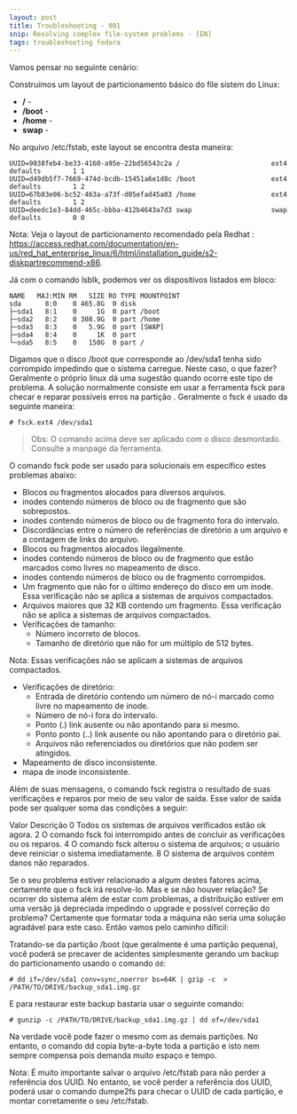 ```yaml
---
layout: post
title: Troubleshooting - 001
snip: Resolving complex file-system problems - [EN]
tags: troubleshooting fedora 
---
```


Vamos pensar no seguinte cenário:

Construímos um layout de particionamento básico do file sistem do Linux:

* **/** -
* **/boot** -
* **/home** -
* **swap** -

No arquivo /etc/fstab, este layout se encontra desta maneira:

```
UUID=9038feb4-be33-4160-a95e-22bd56543c2a /                       ext4    defaults        1 1
UUID=d49db5f7-7669-474d-bcdb-15451a6e1d8c /boot                   ext4    defaults        1 2
UUID=67b83e06-bc52-463a-a73f-d05efad45a03 /home                   ext4    defaults        1 2
UUID=deedc1e3-84dd-465c-bbba-412b4643a7d3 swap                    swap    defaults        0 0
```

Nota: Veja o layout de particionamento recomendado pela Redhat : https://access.redhat.com/documentation/en-us/red_hat_enterprise_linux/6/html/installation_guide/s2-diskpartrecommend-x86.

Já com o comando lsblk, podemos ver os dispositivos listados em bloco:

```
NAME   MAJ:MIN RM   SIZE RO TYPE MOUNTPOINT
sda      8:0    0 465.8G  0 disk 
├─sda1   8:1    0     1G  0 part /boot
├─sda2   8:2    0 308.9G  0 part /home
├─sda3   8:3    0   5.9G  0 part [SWAP]
├─sda4   8:4    0     1K  0 part 
└─sda5   8:5    0   150G  0 part /
```

Digamos que o disco /boot que corresponde ao /dev/sda1 tenha sido corrompido impedindo que o sistema carregue. Neste caso, o que fazer? Geralmente o próprio linux dá uma sugestão quando ocorre este tipo de problema. A solução normalmente consiste em usar a ferramenta fsck para checar e reparar possíveis erros na partição . Geralmente o fsck é usado da seguinte maneira:

`# fsck.ext4 /dev/sda1`

> Obs: O comando acima deve ser aplicado com o disco desmontado. Consulte a manpage da ferramenta.

O comando fsck pode ser usado para solucionais em específico estes problemas abaixo:

* Blocos ou fragmentos alocados para diversos arquivos.
* inodes contendo números de bloco ou de fragmento que são sobrepostos.
* inodes contendo números de bloco ou de fragmento fora do intervalo.
* Discordâncias entre o número de referências de diretório a um arquivo e a contagem de links do arquivo.
* Blocos ou fragmentos alocados ilegalmente.
* inodes contendo números de bloco ou de fragmento que estão marcados como livres no mapeamento de disco.
* inodes contendo números de bloco ou de fragmento corrompidos.
* Um fragmento que não for o último endereço do disco em um inode. Essa verificação não se aplica a sistemas de arquivos compactados.
* Arquivos maiores que 32 KB contendo um fragmento. Essa verificação não se aplica a sistemas de arquivos compactados.
* Verificações de tamanho:
	* Número incorreto de blocos.
	* Tamanho de diretório que não for um múltiplo de 512 bytes.

Nota: Essas verificações não se aplicam a sistemas de arquivos compactados.

* Verificações de diretório:
	* Entrada de diretório contendo um número de nó-i marcado como livre no mapeamento de inode.
	* Número de nó-i fora do intervalo.
	* Ponto (.) link ausente ou não apontando para si mesmo.
	* Ponto ponto (..) link ausente ou não apontando para o diretório pai.
	* Arquivos não referenciados ou diretórios que não podem ser atingidos.
* Mapeamento de disco inconsistente.
* mapa de inode inconsistente.

Além de suas mensagens, o comando fsck registra o resultado de suas verificações e reparos por meio de seu valor de saída. Esse valor de saída pode ser qualquer soma das condições a seguir:

Valor	Descrição
0	Todos os sistemas de arquivos verificados estão ok agora.
2	O comando fsck foi interrompido antes de concluir as verificações ou os reparos.
4	O comando fsck alterou o sistema de arquivos; o usuário deve reiniciar o sistema imediatamente.
8	O sistema de arquivos contém danos não reparados.

Se o seu problema estiver relacionado a algum destes fatores acima, certamente que o fsck irá resolve-lo. Mas e se não houver relação? Se ocorrer do sistema além de estar com problemas, a distribuição estiver em uma versão já depreciada impedindo o upgrade e possível correção do problema? Certamente que formatar toda a máquina não seria uma solução agradável para este caso. Então vamos pelo caminho difícil:

Tratando-se da partição /boot (que geralmente é uma partição pequena), você poderá se precaver de acidentes simplesmente gerando um backup do particionamento usando o comando `dd`:

	# dd if=/dev/sda1 conv=sync,noerror bs=64K | gzip -c  > /PATH/TO/DRIVE/backup_sda1.img.gz

E para restaurar este backup bastaria usar o seguinte comando:

	# gunzip -c /PATH/TO/DRIVE/backup_sda1.img.gz | dd of=/dev/sda1

Na verdade você pode fazer o mesmo com as demais partições. No entanto, o comando dd copia byte-a-byte toda a partição e isto nem sempre compensa pois demanda muito espaço e tempo. 

Nota: É muito importante salvar o arquivo /etc/fstab para não perder a referência dos UUID. No entanto, se você perder a referência dos UUID, poderá usar o comando dumpe2fs para checar o UUID de cada partição, e montar corretamente o seu /etc/fstab.
